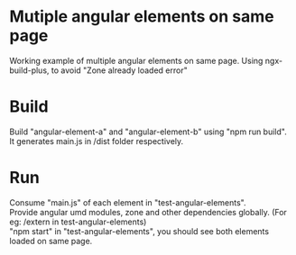 # Mutiple angular elements on same page
Working example of multiple angular elements on same page. Using ngx-build-plus, to avoid "Zone already loaded error"

# Build
Build "angular-element-a" and "angular-element-b" using "npm run build". <br>
It generates main.js in /dist folder respectively.

# Run
Consume "main.js" of each element in "test-angular-elements". <br>
Provide angular umd modules, zone and other dependencies globally. (For eg: /extern in test-angular-elements) <br>
"npm start" in "test-angular-elements", you should see both elements loaded on same page.
